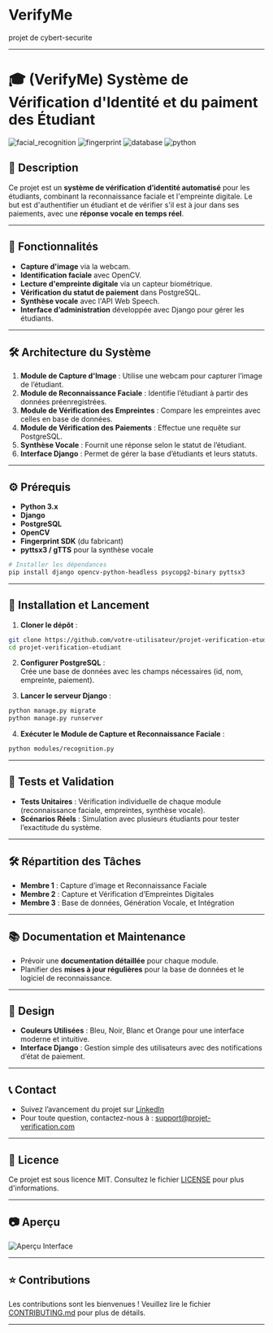 # VerifyMe
projet de cybert-securite

---

# 🎓 (VerifyMe) Système de Vérification d'Identité et du paiment des Étudiant  

![facial_recognition](https://img.shields.io/badge/Reconnaissance-Faciale-green) ![fingerprint](https://img.shields.io/badge/Identification-Empreinte%20Digitale-blue) ![database](https://img.shields.io/badge/Base%20de%20données-PostgreSQL-orange) ![python](https://img.shields.io/badge/Backend-Python%20%7C%20Django-yellow)

## 📖 Description  
Ce projet est un **système de vérification d’identité automatisé** pour les étudiants, combinant la reconnaissance faciale et l'empreinte digitale. Le but est d'authentifier un étudiant et de vérifier s'il est à jour dans ses paiements, avec une **réponse vocale en temps réel**.  

---

## 🎯 Fonctionnalités  
- **Capture d'image** via la webcam.  
- **Identification faciale** avec OpenCV.  
- **Lecture d'empreinte digitale** via un capteur biométrique.  
- **Vérification du statut de paiement** dans PostgreSQL.  
- **Synthèse vocale** avec l'API Web Speech.  
- **Interface d’administration** développée avec Django pour gérer les étudiants.  

---

## 🛠️ Architecture du Système  
1. **Module de Capture d'Image** : Utilise une webcam pour capturer l’image de l’étudiant.  
2. **Module de Reconnaissance Faciale** : Identifie l’étudiant à partir des données préenregistrées.  
3. **Module de Vérification des Empreintes** : Compare les empreintes avec celles en base de données.  
4. **Module de Vérification des Paiements** : Effectue une requête sur PostgreSQL.  
5. **Synthèse Vocale** : Fournit une réponse selon le statut de l’étudiant.  
6. **Interface Django** : Permet de gérer la base d’étudiants et leurs statuts.

---

## ⚙️ Prérequis  
- **Python 3.x**  
- **Django**  
- **PostgreSQL**  
- **OpenCV**  
- **Fingerprint SDK** (du fabricant)  
- **pyttsx3 / gTTS** pour la synthèse vocale

```bash
# Installer les dépendances
pip install django opencv-python-headless psycopg2-binary pyttsx3
```

---

## 🚀 Installation et Lancement  
1. **Cloner le dépôt** :  
```bash
git clone https://github.com/votre-utilisateur/projet-verification-etudiant.git
cd projet-verification-etudiant
```

2. **Configurer PostgreSQL** :  
Crée une base de données avec les champs nécessaires (id, nom, empreinte, paiement).

3. **Lancer le serveur Django** :  
```bash
python manage.py migrate
python manage.py runserver
```

4. **Exécuter le Module de Capture et Reconnaissance Faciale** :  
```bash
python modules/recognition.py
```

---

## 🧪 Tests et Validation  
- **Tests Unitaires** : Vérification individuelle de chaque module (reconnaissance faciale, empreintes, synthèse vocale).  
- **Scénarios Réels** : Simulation avec plusieurs étudiants pour tester l’exactitude du système.  

---

## 🛠️ Répartition des Tâches  
- **Membre 1** : Capture d’image et Reconnaissance Faciale  
- **Membre 2** : Capture et Vérification d’Empreintes Digitales  
- **Membre 3** : Base de données, Génération Vocale, et Intégration  

---

## 📚 Documentation et Maintenance  
- Prévoir une **documentation détaillée** pour chaque module.  
- Planifier des **mises à jour régulières** pour la base de données et le logiciel de reconnaissance.  

---

## 🎨 Design  
- **Couleurs Utilisées** : Bleu, Noir, Blanc et Orange pour une interface moderne et intuitive.  
- **Interface Django** : Gestion simple des utilisateurs avec des notifications d’état de paiement.

---

## 📞 Contact  
- Suivez l’avancement du projet sur [LinkedIn](https://www.linkedin.com/in/roberto-landry-ngueagho-tiodong-7a0989223/)  
- Pour toute question, contactez-nous à : support@projet-verification.com  

---

## 📝 Licence  
Ce projet est sous licence MIT. Consultez le fichier [LICENSE](LICENSE) pour plus d'informations.

---

## 📷 Aperçu  
![Aperçu Interface](https://via.placeholder.com/800x400?text=Interface+de+Capture+et+Paiement)

---

## ⭐ Contributions  
Les contributions sont les bienvenues ! Veuillez lire le fichier [CONTRIBUTING.md](CONTRIBUTING.md) pour plus de détails.

---

